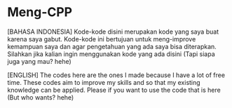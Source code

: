 # Meng-CPP
[BAHASA INDONESIA]
Kode-kode disini merupakan kode yang saya buat karena saya gabut. Kode-kode ini bertujuan untuk meng-improve kemampuan saya
dan agar pengetahuan yang ada saya bisa diterapkan. Silahkan jika kalian ingin menggunakan kode yang ada disini (Tapi siapa juga yang mau? hehe)

[ENGLISH]
The codes here are the ones I made because I have a lot of free time. These codes aim to improve my skills and
so that my existing knowledge can be applied. Please if you want to use the code that is here (But who wants? hehe)
